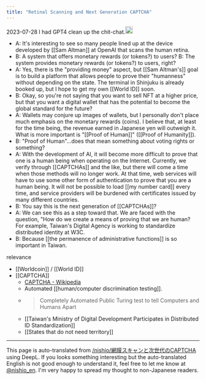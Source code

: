 ```yaml
---
title: "Retinal Scanning and Next Generation CAPTCHA"
---
```


2023-07-28 I had GPT4 clean up the chit-chat.<img src='https://scrapbox.io/api/pages/nishio-en/nishio/icon' alt='nishio.icon' height="19.5"/>
- A: It's interesting to see so many people lined up at the device developed by [[Sam Altman]] at OpenAI that scans the human retina.
- B: A system that offers monetary rewards (or tokens?) to users? B: The system provides monetary rewards (or tokens?) to users, right?
- A: Yes, there is the "providing money" aspect, but [[Sam Altman's]] goal is to build a platform that allows people to prove their "humanness" without depending on the state. The terminal in Shinjuku is already booked up, but I hope to get my own [[World ID]] soon.
- B: Okay, so you're not saying that you want to sell NFT at a higher price, but that you want a digital wallet that has the potential to become the global standard for the future?
- A: Wallets may conjure up images of wallets, but I personally don't place much emphasis on the monetary rewards (coins). I believe that, at least for the time being, the revenue earned in Japanese yen will outweigh it. What is more important is "[[Proof of Human]]" ([[Proof of Humanity]]).
- B: "Proof of Human"...does that mean something about voting rights or something?
- A: With the development of AI, it will become more difficult to prove that one is a human being when operating on the Internet. Currently, we verify through [[CAPTCHAs]] and the like, but there will come a time when those methods will no longer work. At that time, web services will have to use some other form of authentication to prove that you are a human being. It will not be possible to load [[my number card]] every time, and service providers will be burdened with certificates issued by many different countries.
- B: You say this is the next generation of [[CAPTCHAs]]?
- A: We can see this as a step toward that. We are faced with the question, "How do we create a means of proving that we are human? For example, Taiwan's Digital Agency is working to standardize distributed identity at W3C.
- B: Because [[the permanence of administrative functions]] is so important in Taiwan.

relevance
- [[Worldcoin]] / [[World ID]]
- [[CAPTCHA]]
    - [CAPTCHA - Wikipedia](https://en.wikipedia.org/wiki/CAPTCHA)
    - Automated [[human/computer discrimination testing]].
    - > Completely Automated Public Turing test to tell Computers and Humans Apart
    - [[Taiwan's Ministry of Digital Development Participates in Distributed ID Standardization]]
    - [[States that do not need territory]]

---
This page is auto-translated from [/nishio/網膜スキャンと次世代のCAPTCHA](https://scrapbox.io/nishio/網膜スキャンと次世代のCAPTCHA) using DeepL. If you looks something interesting but the auto-translated English is not good enough to understand it, feel free to let me know at [@nishio_en](https://twitter.com/nishio_en). I'm very happy to spread my thought to non-Japanese readers.